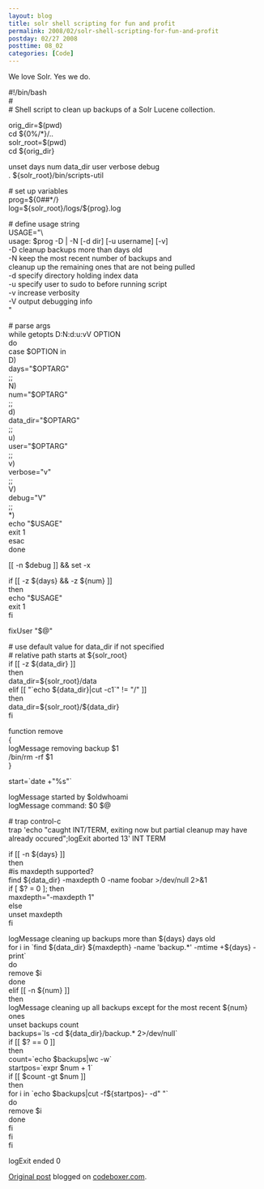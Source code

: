 ```yaml
---
layout: blog
title: solr shell scripting for fun and profit
permalink: 2008/02/solr-shell-scripting-for-fun-and-profit
postday: 02/27 2008
posttime: 08_02
categories: [Code]
---
```


<p>We love Solr. Yes we do.</p>
<p>#!/bin/bash<br />
#<br />
# Shell script to clean up backups of a Solr Lucene collection.</p>
<p>orig_dir=$(pwd)<br />
cd ${0%/*}/..<br />
solr_root=$(pwd)<br />
cd ${orig_dir}</p>
<p>unset days num data_dir user verbose debug<br />
. ${solr_root}/bin/scripts-util</p>
<p># set up variables<br />
prog=${0##*/}<br />
log=${solr_root}/logs/${prog}.log</p>
<p># define usage string<br />
USAGE="\<br />
usage: $prog -D  | -N  [-d dir] [-u username] [-v]<br />
       -D    cleanup backups more than  days old<br />
       -N     keep the most recent  number of backups and<br />
                   cleanup up the remaining ones that are not being pulled<br />
       -d          specify directory holding index data<br />
       -u          specify user to sudo to before running script<br />
       -v          increase verbosity<br />
       -V          output debugging info<br />
"</p>
<p># parse args<br />
while getopts D:N:d:u:vV OPTION<br />
do<br />
    case $OPTION in<br />
    D)<br />
        days="$OPTARG"<br />
        ;;<br />
    N)<br />
        num="$OPTARG"<br />
        ;;<br />
    d)<br />
        data_dir="$OPTARG"<br />
        ;;<br />
    u)<br />
        user="$OPTARG"<br />
        ;;<br />
    v)<br />
        verbose="v"<br />
        ;;<br />
    V)<br />
        debug="V"<br />
        ;;<br />
    *)<br />
        echo "$USAGE"<br />
        exit 1<br />
    esac<br />
done</p>
<p>[[ -n $debug ]] &amp;&amp; set -x</p>
<p>if [[ -z ${days} &amp;&amp; -z ${num} ]]<br />
then<br />
    echo "$USAGE"<br />
    exit 1<br />
fi</p>
<p>fixUser "$@"</p>
<p># use default value for data_dir if not specified<br />
# relative path starts at ${solr_root}<br />
if [[ -z ${data_dir} ]]<br />
then<br />
    data_dir=${solr_root}/data<br />
elif [[ "`echo ${data_dir}|cut -c1`" != "/" ]]<br />
then<br />
    data_dir=${solr_root}/${data_dir}<br />
fi</p>
<p>function remove<br />
{<br />
    logMessage removing backup $1<br />
    /bin/rm -rf $1<br />
}</p>
<p>start=`date +"%s"`</p>
<p>logMessage started by $oldwhoami<br />
logMessage command: $0 $@</p>
<p># trap control-c<br />
trap &#039;echo "caught INT/TERM, exiting now but partial cleanup may have already occured";logExit aborted 13&#039; INT TERM</p>
<p>if [[ -n ${days} ]]<br />
then<br />
    #is maxdepth supported?<br />
    find ${data_dir} -maxdepth 0 -name foobar &gt;/dev/null 2&gt;&amp;1<br />
    if [ $? = 0 ]; then<br />
      maxdepth="-maxdepth 1"<br />
    else<br />
      unset maxdepth<br />
    fi</p>
<p>    logMessage cleaning up backups more than ${days} days old<br />
    for i in `find ${data_dir} ${maxdepth} -name &#039;backup.*&#039; -mtime +${days} -print`<br />
    do<br />
        remove $i<br />
    done<br />
elif [[ -n ${num} ]]<br />
then<br />
    logMessage cleaning up all backups except for the most recent ${num} ones<br />
    unset backups count<br />
    backups=`ls -cd ${data_dir}/backup.* 2&gt;/dev/null`<br />
    if [[ $? == 0 ]]<br />
    then<br />
        count=`echo $backups|wc -w`<br />
        startpos=`expr $num + 1`<br />
        if [[ $count -gt $num ]]<br />
        then<br />
            for i in `echo $backups|cut -f${startpos}- -d" "`<br />
            do<br />
	        remove $i<br />
	    done<br />
        fi<br />
    fi<br />
fi</p>
<p>logExit ended 0</p>
<p><a href="http://www.digbox.net/index.php/RoR/solr-shell-scripting-for-fun-and-profit">Original post</a> blogged on <a href="http://codeboxer.com">codeboxer.com</a>.</p>
